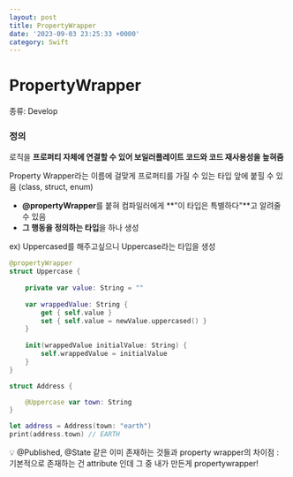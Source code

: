 ```yaml
---
layout: post
title: PropertyWrapper
date: '2023-09-03 23:25:33 +0000'
category: Swift
---
```

# PropertyWrapper

종류: Develop

### 정의

로직을 **프로퍼티 자체에 연결할 수 있어 보일러플레이트 코드와 코드 재사용성을 높혀줌**

Property Wrapper라는 이름에 걸맞게 프로퍼티를 가질 수 있는 타입 앞에 붙힐 수 있음 (class, struct, enum)

- **@propertyWrapper**를 붙혀 컴파일러에게 **"이 타입은 특별하다"**고 알려줄 수 있음
- **그 행동을 정의하는 타입**을 하나 생성

ex) Uppercased를 해주고싶으니 Uppercase라는 타입을 생성

```swift
@propertyWrapper
struct Uppercase {
    
    private var value: String = ""
    
    var wrappedValue: String {
        get { self.value }
        set { self.value = newValue.uppercased() }
    }
    
    init(wrappedValue initialValue: String) {
        self.wrappedValue = initialValue
    }
}
```

```swift
struct Address {

    @Uppercase var town: String
}

let address = Address(town: "earth")
print(address.town) // EARTH
```

<aside>
💡 @Published, @State 같은 이미 존재하는 것들과 property wrapper의 차이점 : 기본적으로 존재하는 건 attribute 인데 그 중 내가 만든게 propertywrapper!

</aside>
